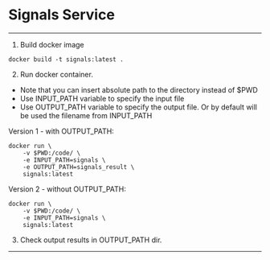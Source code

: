 # Signals Service

___
1. Build docker image 

```
docker build -t signals:latest .
```

2. Run docker container.
 - Note that you can insert absolute path to the directory instead of $PWD
 - Use INPUT_PATH variable to specify the input file
 - Use OUTPUT_PATH variable to specify the output file.
Or by default will be used the filename from INPUT_PATH

Version 1 - with OUTPUT_PATH:
```
docker run \
    -v $PWD:/code/ \
    -e INPUT_PATH=signals \
    -e OUTPUT_PATH=signals_result \
    signals:latest
```

Version 2 - without OUTPUT_PATH:
```
docker run \
    -v $PWD:/code/ \
    -e INPUT_PATH=signals \
    signals:latest
```

3. Check output results in OUTPUT_PATH dir.
___
